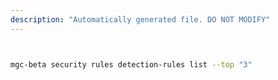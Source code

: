 ```yaml
---
description: "Automatically generated file. DO NOT MODIFY"
---
```


```bash


mgc-beta security rules detection-rules list --top "3"

```